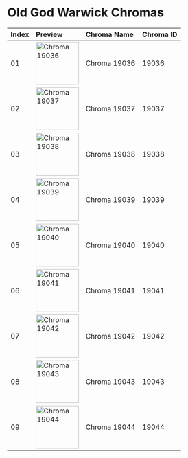 # Old God Warwick Chromas

| Index | Preview | Chroma Name | Chroma ID |
|:---|:---|:---|:---|
| 01 | <img src='https://raw.communitydragon.org/latest/plugins/rcp-be-lol-game-data/global/default/v1/champion-chroma-images/19/19036.png' alt='Chroma 19036' width='100'> | Chroma 19036 | 19036 |
| 02 | <img src='https://raw.communitydragon.org/latest/plugins/rcp-be-lol-game-data/global/default/v1/champion-chroma-images/19/19037.png' alt='Chroma 19037' width='100'> | Chroma 19037 | 19037 |
| 03 | <img src='https://raw.communitydragon.org/latest/plugins/rcp-be-lol-game-data/global/default/v1/champion-chroma-images/19/19038.png' alt='Chroma 19038' width='100'> | Chroma 19038 | 19038 |
| 04 | <img src='https://raw.communitydragon.org/latest/plugins/rcp-be-lol-game-data/global/default/v1/champion-chroma-images/19/19039.png' alt='Chroma 19039' width='100'> | Chroma 19039 | 19039 |
| 05 | <img src='https://raw.communitydragon.org/latest/plugins/rcp-be-lol-game-data/global/default/v1/champion-chroma-images/19/19040.png' alt='Chroma 19040' width='100'> | Chroma 19040 | 19040 |
| 06 | <img src='https://raw.communitydragon.org/latest/plugins/rcp-be-lol-game-data/global/default/v1/champion-chroma-images/19/19041.png' alt='Chroma 19041' width='100'> | Chroma 19041 | 19041 |
| 07 | <img src='https://raw.communitydragon.org/latest/plugins/rcp-be-lol-game-data/global/default/v1/champion-chroma-images/19/19042.png' alt='Chroma 19042' width='100'> | Chroma 19042 | 19042 |
| 08 | <img src='https://raw.communitydragon.org/latest/plugins/rcp-be-lol-game-data/global/default/v1/champion-chroma-images/19/19043.png' alt='Chroma 19043' width='100'> | Chroma 19043 | 19043 |
| 09 | <img src='https://raw.communitydragon.org/latest/plugins/rcp-be-lol-game-data/global/default/v1/champion-chroma-images/19/19044.png' alt='Chroma 19044' width='100'> | Chroma 19044 | 19044 |
